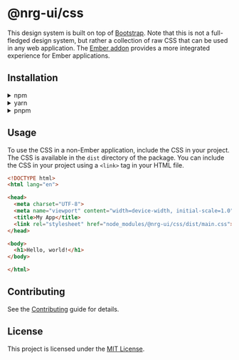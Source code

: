 <!-- markdownlint-disable-file MD033 -->

# @nrg-ui/css

This design system is built on top of [Bootstrap](https://getbootstrap.com/). Note that this is not a full-fledged design system, but rather a collection of raw CSS that can be used in any web application. The [Ember addon](./packages/ember/) provides a more integrated experience for Ember applications.

## Installation

<details>
  <summary>npm</summary>
  
```sh
npm install @nrg-ui/css
```

</details>

<details>
  <summary>yarn</summary>
  
```sh
yarn add @nrg-ui/css
```

</details>

<details>
  <summary>pnpm</summary>
  
```sh
pnpm add @nrg-ui/css
```

</details>

## Usage

To use the CSS in a non-Ember application, include the CSS in your project. The CSS is available in the `dist` directory of the package. You can include the CSS in your project using a `<link>` tag in your HTML file.

```html
<!DOCTYPE html>
<html lang="en">

<head>
  <meta charset="UTF-8">
  <meta name="viewport" content="width=device-width, initial-scale=1.0">
  <title>My App</title>
  <link rel="stylesheet" href="node_modules/@nrg-ui/css/dist/main.css">
</head>

<body>
  <h1>Hello, world!</h1>
</body>

</html>
```

## Contributing

See the [Contributing](CONTRIBUTING.md) guide for details.

## License

This project is licensed under the [MIT License](LICENSE.md).
